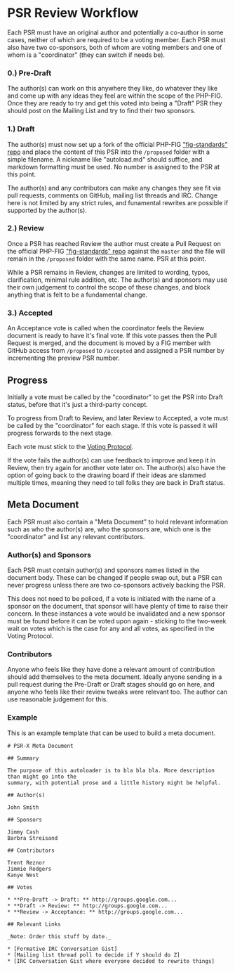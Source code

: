 # PSR Review Workflow

Each PSR must have an original author and potentially a co-author in some cases, neither of which are 
required to be a voting member. Each PSR must also have two co-sponsors, both of whom are voting members 
and one of whom is a "coordinator" (they can switch if needs be).

### 0.) Pre-Draft

The author(s) can work on this anywhere they like, do whatever they like and come up with any ideas they 
feel are within the scope of the PHP-FIG. Once they are ready to try and get this voted into being a "Draft" 
PSR they should post on the Mailing List and try to find their two sponsors.

### 1.) Draft

The author(s) must now set up a fork of the official PHP-FIG ["fig-standards" repo][repo] and place the 
content of this PSR into the `/proposed` folder with a simple filename. A nickname like "autoload.md" should 
suffice, and markdown formatting must be used. No number is assigned to the PSR at this point.

The author(s) and any contributors can make any changes they see fit via pull requests, comments on GitHub, 
mailing list threads and IRC. Change here is not limited by any strict rules, and funamental rewrites are 
possible if supported by the author(s).

### 2.) Review

Once a PSR has reached Review the author must create a Pull Request on the official PHP-FIG ["fig-standards" 
repo][repo] against the `master` and the file will remain in the `/proposed` folder with the same name.
PSR at this point.

While a PSR remains in Review, changes are limited to wording, typos, clarification, minimal rule addition, 
etc. The author(s) and sponsors may use their own judgement to control the scope of these changes, and 
block anything that is felt to be a fundamental change.

### 3.) Accepted

An Acceptance vote is called when the coordinator feels the Review document is ready to have it's final vote. 
If this vote passes then the Pull Request is merged, and the document is moved by a FIG member with 
GitHub access from `/proposed` to `/accepted` and assigned a PSR number by incrementing the preview PSR number.

## Progress

Initially a vote must be called by the "coordinator" to get the PSR into Draft status, before that it's just 
a third-party concept.

To progress from Draft to Review, and later Review to Accepted, a vote must be called by the "coordinator" 
for each stage. If this vote is passed it will progress forwards to the next stage.

Each vote must stick to the [Voting Protocol][voting].

If the vote fails the author(s) can use feedback to improve and keep it in Review, then try again for 
another vote later on. The author(s) also have the option of going back to the drawing board if their ideas 
are slammed multiple times, meaning they need to tell folks they are back in Draft status.

## Meta Document

Each PSR must also contain a "Meta Document" to hold relevant information such as who the author(s) are, 
who the sponsors are, which one is the "coordinator" and list any relevant contributors.

### Author(s) and Sponsors

Each PSR must contain author(s) and sponsors names listed in the document body. These can be changed if 
people swap out, but a PSR can never progress unless there are two co-sponsors actively backing the PSR. 

This does not need to be policed, if a vote is initiated with the name of a sponsor on the document, 
that sponsor will have plenty of time to raise their concern. In these instances a vote would be invalidated 
and a new sponsor must be found before it can be voted upon again - sticking to the two-week wait on votes 
which is the case for any and all votes, as specified in the Voting Protocol.

### Contributors

Anyone who feels like they have done a relevant amount of contribution should add themselves to the 
meta document. Ideally anyone sending in a pull request during the Pre-Draft or Draft stages should go on here,
and anyone who feels like their review tweaks were relevant too. The author can use reasonable judgement for 
this.

### Example

This is an example template that can be used to build a meta document. 

    # PSR-X Meta Document

    ## Summary

    The purpose of this autoloader is to bla bla bla. More description than might go into the 
    summary, with potential prose and a little history might be helpful.

    ## Author(s)

    John Smith

    ## Sponsors

    Jimmy Cash
    Barbra Streisand

    ## Contributors

    Trent Reznor
    Jimmie Rodgers
    Kanye West

    ## Votes

    * **Pre-Draft -> Draft: ** http://groups.google.com...
    * **Draft -> Review: ** http://groups.google.com...
    * **Review -> Acceptance: ** http://groups.google.com...

    ## Relevant Links

    _Note: Order this stuff by date._

    * [Formative IRC Conversation Gist]
    * [Mailing list thread poll to decide if Y should do Z]
    * [IRC Conversation Gist where everyone decided to rewrite things]


  [repo]: https://github.com/php-fig/fig-standards/tree/master
  [voting]: https://github.com/php-fig/fig-standards/blob/master/bylaws/001-voting-protocol.md
